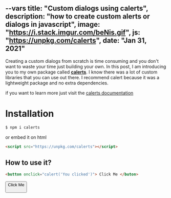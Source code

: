 --vars
title: "Custom dialogs using calerts",
description: "how to create custom alerts or dialogs in javascript",
image: "https://i.stack.imgur.com/beNis.gif",
js: "https://unpkg.com/calerts",
date: "Jan 31, 2021"
--

Creating a custom dialogs from scratch is time consuming and you don't want to waste your time just
building your own. In this post, I am introducing you to my own package called **[calerts](https://npmjs.com/package/calerts)**. I know there was a lot of custom libraries that you can use out there. I recommend calert because it was a lightweight package and no extra dependencies.

if you want to learn more just visit the [calerts documentation](https://calert.vercel.app)

# Installation

```bash
$ npm i calerts
```

or embed it on html

```html
<script src="https://unpkg.com/calerts"></script>
```

## How to use it?

```html
<button onclick="calert('You clicked')"> Click Me </buton>

```

<button onclick="calert('You clicked')"> Click Me </buton>
